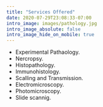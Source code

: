 ```yaml
---
title: "Services Offered"
date: 2020-07-29T23:08:33-07:00
intro_image: images/pathology.jpg
intro_image_absolute: false
intro_image_hide_on_mobile: true
---
```


-  Experimental Pathaology.
-  Nercropsy.
-  Histopathology.
-  Immunohistology.
-  Scalling and Transmission.
-  Electromicroscopy.
-  Photomicroscopy.
-  Slide scannig.
